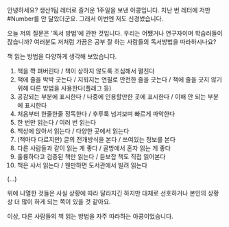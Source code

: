 안녕하세요? 생산1팀 레터로 즐거운 1주일을 보낸 아콩입니다. 
지난 번 레터에 저만 #Number를 안 달았더군요. 그래서 이번엔 저도 신경썼습니다.

오늘 저의 질문은 '독서 방법'에 관한 것입니다.
우리는 어쨌거나 연구자이며 학습러들이잖습니까? 
여러분도 저처럼 가끔은 공부 잘 하는 사람들의 독서방법을 따라하시나요?

책 읽는 방법을 다양하게 생각해 보았습니다. 

1. 책을 쫙 펴버린다 / 책이 상하지 않도록 조심해서 펼친다
1. 책에 줄을 박박 긋는다 / 지워지는 연필로 안전한 줄을 긋는다 / 책에 줄을 긋지 않기 위해 다른 방법을 사용한다(플래그 등)
1. 공감되는 부분에 표시한다 / 나중에 인용할만한 곳에 표시한다 / 이해 안 되는 부분에 표시한다
1. 처음부터 한줄한줄 정독한다 / 후루룩 넘겨보며 빠르게 파악한다
1. 한 번만 읽는다 / 여러 번 읽는다 
1. 책상에 앉아서 읽는다 / 다양한 곳에서 읽는다 
1. (책마다 다르지만) 글의 전개방식을 본다 / 쓰여있는 정보를 본다 
1. 다른 사람들과 같이 읽는 게 좋다 / 골방에서 혼자 읽는 게 좋다 
1. 훌륭하다고 검증된 책만 읽는다 / 듣보잡 책도 직접 읽어본다
1. 책은 사서 읽는다 / 웬만하면 도서관에서 빌려 읽는다 

(...)


위에 나열한 것들은 사실 상황에 따라 달라지긴 하지만 대체로 선호하거나 본인의 상황상 더 많이 하게 되는 쪽이 있을 것 같아요. 

이상, 다른 사람들의 책 읽는 방법을 자주 따라하는 아콩이었습니다.